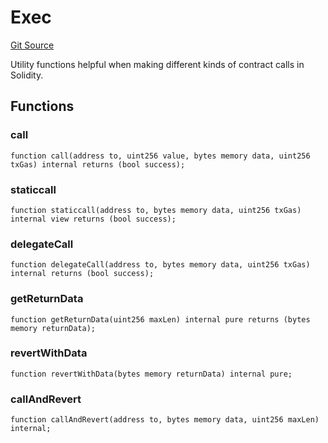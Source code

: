 # Exec
[Git Source](https://github.com/TrueWallet/contracts/blob/3a8d1f53b9460a762889129a9214639685ad5b95/src/utils/Exec.sol)

Utility functions helpful when making different kinds of contract calls in Solidity.


## Functions
### call


```solidity
function call(address to, uint256 value, bytes memory data, uint256 txGas) internal returns (bool success);
```

### staticcall


```solidity
function staticcall(address to, bytes memory data, uint256 txGas) internal view returns (bool success);
```

### delegateCall


```solidity
function delegateCall(address to, bytes memory data, uint256 txGas) internal returns (bool success);
```

### getReturnData


```solidity
function getReturnData(uint256 maxLen) internal pure returns (bytes memory returnData);
```

### revertWithData


```solidity
function revertWithData(bytes memory returnData) internal pure;
```

### callAndRevert


```solidity
function callAndRevert(address to, bytes memory data, uint256 maxLen) internal;
```

